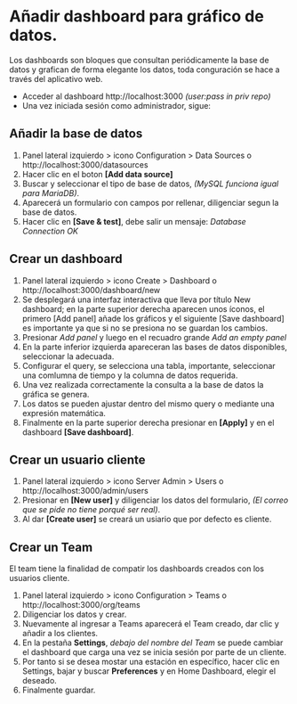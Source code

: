 # Añadir dashboard para gráfico de datos.

Los dashboards son bloques que consultan periódicamente la base de datos y grafican de forma elegante los datos, toda conguración se hace a través del aplicativo web.

- Acceder al dashboard
http://localhost:3000
*(user:pass in priv repo)*
- Una vez iniciada sesión como administrador, sigue:

## Añadir la base de datos

1. Panel lateral izquierdo > icono Configuration > Data Sources o http://localhost:3000/datasources
2. Hacer clic en el boton **[Add data source]**
3. Buscar y seleccionar el tipo de base de datos, *(MySQL funciona igual para MariaDB)*.
4. Aparecerá un formulario con campos por rellenar, diligenciar segun la base de datos.
5. Hacer clic en **[Save & test]**, debe salir un mensaje: *Database Connection OK*

## Crear un dashboard

1. Panel lateral izquierdo > icono Create > Dashboard o http://localhost:3000/dashboard/new
2. Se desplegará una interfaz interactiva que lleva por título New dashboard; en la parte superior derecha aparecen unos íconos, el primero [Add panel] añade los gráficos y el siguiente [Save dashboard] es importante ya que si no se presiona no se guardan los cambios.
3. Presionar *Add panel* y luego en el recuadro grande *Add an empty panel*
4. En la parte inferior izquierda apareceran las bases de datos disponibles, seleccionar la adecuada.
5. Configurar el query, se selecciona una tabla, importante, seleccionar una comlumna de tiempo y la columna de datos requerida.
6. Una vez realizada correctamente la consulta a la base de datos la gráfica se genera.
7. Los datos se pueden ajustar dentro del mismo query o mediante una expresión matemática.
8. Finalmente en la parte superior derecha presionar en **[Apply]** y en el dashboard **[Save dashboard]**.

## Crear un usuario cliente

1. Panel lateral izquierdo > icono Server Admin > Users o http://localhost:3000/admin/users
2. Presionar en **[New user]** y diligenciar los datos del formulario, *(El correo que se pide no tiene porqué ser real)*.
3. Al dar **[Create user]** se creará un usiario que por defecto es cliente.

## Crear un Team
El team tiene la finalidad de compatir los dashboards creados con los usuarios cliente.

1. Panel lateral izquierdo > icono Configuration > Teams o http://localhost:3000/org/teams
2. Diligenciar los datos y crear.
3. Nuevamente al ingresar a Teams aparecerá el Team creado, dar clic y añadir a los clientes.
4. En la pestaña **Settings**, *debajo del nombre del Team* se puede cambiar el dashboard que carga una vez se inicia sesión por parte de un cliente.
5. Por tanto si se desea mostar una estación en específico, hacer clic en Settings, bajar y buscar **Preferences** y en Home Dashboard, elegir el deseado.
6. Finalmente guardar.

